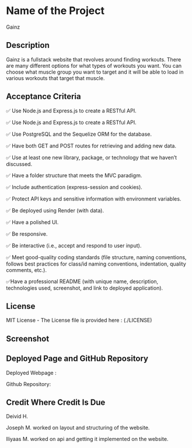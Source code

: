 # Name of the Project

Gainz

## Description
Gainz is a fullstack website that revolves around finding workouts. There are many different options for what types of workouts you want. You can choose what muscle group you want to target and it will be able to load in various workouts that target that muscle.
## Acceptance Criteria

✅ Use Node.js and Express.js to create a RESTful API.

✅ Use Node.js and Express.js to create a RESTful API.

✅ Use PostgreSQL and the Sequelize ORM for the database.

✅ Have both GET and POST routes for retrieving and adding new data.

✅ Use at least one new library, package, or technology that we haven’t discussed.

✅ Have a folder structure that meets the MVC paradigm.

✅ Include authentication (express-session and cookies).

✅ Protect API keys and sensitive information with environment variables.

✅ Be deployed using Render (with data).

✅ Have a polished UI.

✅ Be responsive.

✅ Be interactive (i.e., accept and respond to user input).

✅ Meet good-quality coding standards (file structure, naming conventions, follows best practices for class/id naming conventions, indentation, quality comments, etc.).

✅Have a professional README (with unique name, description, technologies used, screenshot, and link to deployed application).

## License

MIT License - The License file is provided here : (./LICENSE)

## Screenshot



## Deployed Page and GitHub Repository

Deployed Webpage : 

Github Repository: 


## Credit Where Credit Is Due

Deivid H. 

Joseph M. worked on layout and structuring of the website.

Iliyaas M. worked on api and getting it implemented on the website.

